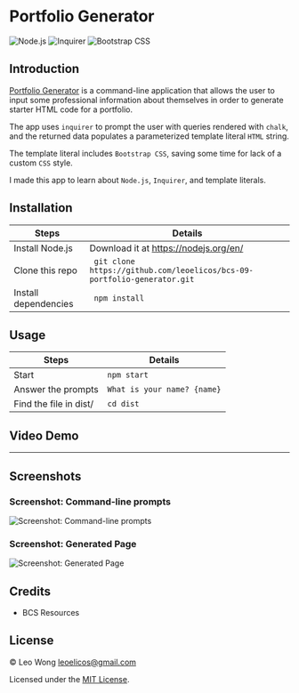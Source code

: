 # Portfolio Generator

![Node.js](https://img.shields.io/badge/16.15.0%20LTS-0?label=Node.js&style=for-the-badge&labelColor=white&color=black) ![Inquirer](https://img.shields.io/badge/8.2.4-0?label=Inquirer&style=for-the-badge&labelColor=white&color=black) ![Bootstrap CSS](https://img.shields.io/badge/4.0.0-0?label=Bootsrap%20CSS&style=for-the-badge&labelColor=white&color=black)

## Introduction

[Portfolio Generator](https://leoelicos.github.io/bcs-09-portfolio-generator) is a command-line application that allows the user to input some professional information about themselves in order to generate starter HTML code for a portfolio.

The app uses `inquirer` to prompt the user with queries rendered with `chalk`, and the returned data populates a parameterized template literal `HTML` string.

The template literal includes `Bootstrap CSS`, saving some time for lack of a custom `CSS` style.

I made this app to learn about `Node.js`, `Inquirer`, and template literals.

## Installation

| Steps                | Details                                                                  |
| -------------------- | ------------------------------------------------------------------------ |
| Install Node.js      | Download it at https://nodejs.org/en/                                    |
| Clone this repo      | ` git clone https://github.com/leoelicos/bcs-09-portfolio-generator.git` |
| Install dependencies | ` npm install`                                                           |

## Usage

| Steps                  | Details                     |
| ---------------------- | --------------------------- |
| Start                  | `npm start`                 |
| Answer the prompts     | `What is your name? {name}` |
| Find the file in dist/ | `cd dist`                   |

## Video Demo

---

## Screenshots

### Screenshot: Command-line prompts

![Screenshot: Command-line prompts]()

### Screenshot: Generated Page

![Screenshot: Generated Page]()

## Credits

-  BCS Resources

## License

&copy; Leo Wong <leoelicos@gmail.com>

Licensed under the [MIT License](./LICENSE).
